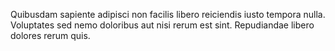 Quibusdam sapiente adipisci non facilis libero reiciendis iusto tempora nulla. Voluptates sed nemo doloribus aut nisi rerum est sint. Repudiandae libero dolores rerum quis.
